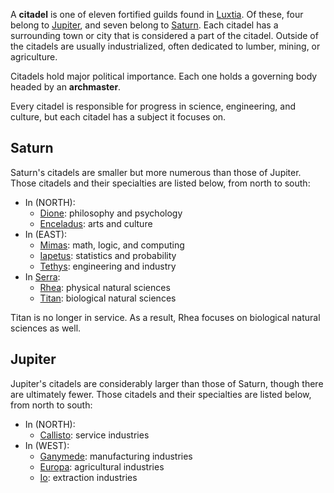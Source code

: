 A **citadel** is one of eleven fortified guilds found in [Luxtia](<./Luxtia.md>). Of these, four belong to [Jupiter](<./Jupiter.md>), and seven belong to [Saturn](<./Saturn.md>). Each citadel has a surrounding town or city that is considered a part of the citadel. Outside of the citadels are usually industrialized, often dedicated to lumber, mining, or agriculture.

Citadels hold major political importance. Each one holds a governing body headed by an **archmaster**.

Every citadel is responsible for progress in science, engineering, and culture, but each citadel has a subject it focuses on.

## Saturn
Saturn's citadels are smaller but more numerous than those of Jupiter. Those citadels and their specialties are listed below, from north to south:
- In (NORTH):
	- [Dione](<./Eastern Citadels/Dione.md>): philosophy and psychology
	- [Enceladus](<./Eastern Citadels/Enceladus.md>): arts and culture
- In (EAST):
	- [Mimas](<./Eastern Citadels/Mimas.md>): math, logic, and computing
	- [Iapetus](<./Eastern Citadels/Iapetus.md>): statistics and probability
	- [Tethys](<./Eastern Citadels/Tethys.md>): engineering and industry
- In [Serra](<./Serra.md>):
	- [Rhea](<./Eastern Citadels/Rhea.md>): physical natural sciences
	- [Titan](<./Eastern Citadels/Titan.md>): biological natural sciences

Titan is no longer in service. As a result, Rhea focuses on biological natural sciences as well.

## Jupiter
Jupiter's citadels are considerably larger than those of Saturn, though there are ultimately fewer. Those citadels and their specialties are listed below, from north to south:
- In (NORTH):
	- [Callisto](<./Western Citadels/Callisto.md>): service industries
- In (WEST):
	- [Ganymede](<./Western Citadels/Ganymede.md>): manufacturing industries
	- [Europa](<./Western Citadels/Europa.md>): agricultural industries
	- [Io](<./Western Citadels/Io.md>): extraction industries